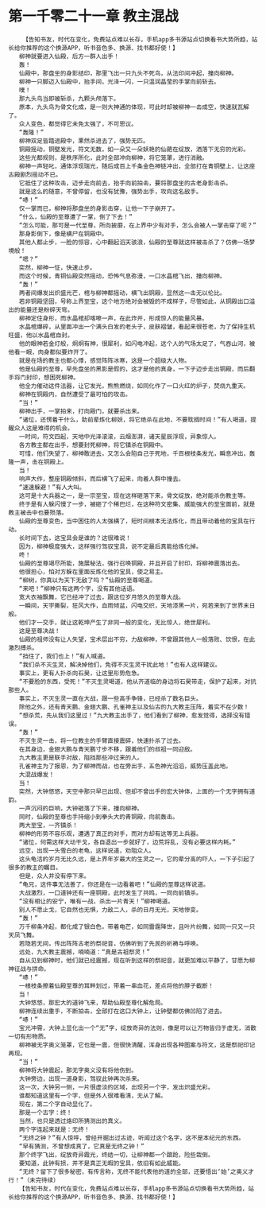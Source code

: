 # 第一千零二十一章 教主混战
        【告知书友，时代在变化，免费站点难以长存，手机app多书源站点切换看书大势所趋，站长给你推荐的这个换源APP，听书音色多、换源、找书都好使！】
       柳神就要进入仙殿，后方一群人出手！
       轰！
       仙殿中，那盘坐的身影结印，那里飞出一只九头不死鸟，从法印间冲起，撞向柳神。
       柳神一只脚迈入仙殿中，抬手间，光泽一闪，一只温润晶莹的手掌向前斩去。
       噗！
       那九头鸟当即被斩杀，九颗头颅落下。
       原本，九头鸟为骨文化成，是一则大神通的体现，可此时却被柳神一击成空，快速就瓦解了。
       众人变色，都觉得它未免太强了，不可思议。
       “轰隆！”
       柳神双足皆踏进殿中，果然杀进去了，强势无匹。
       铜殿摇动，铜壁发光，符文无数，如一朵又一朵妖艳的仙葩在绽放，洒落下无穷的光彩。
       这些光都规则，是秩序所化，此时全部冲向柳神，将它笼罩，进行消融。
       柳神一声轻叱，通体浮现瑞光，随后成百上千条金色神链冲出，全部打在青铜壁上，让这座古殿剧烈摇动不已。
       它抵住了这种攻击，迈步走向前去，抬手向前拍击，要将那盘坐的古老身影击杀。
       就是这么的随意，不曾停留，也没有犹豫，强势出手，攻向这名敌手。
       “哧！”
       仅一掌而已，柳神将那盘坐的身影击穿，让他一下子崩开了。
       “什么，仙殿的至尊遭了一掌，倒了下去！”
       “怎么可能，那可是一代至尊，所向披靡，在上界中少有对手，怎么会被人一掌击穿了呢？”
       那身影倒下，像是横尸在铜殿中。
       其他人都止步，一脸的惊容，心中翻起滔天骇浪，仙殿的至尊就这样被击杀了？仿佛一场梦境般！
       “嗯？”
       突然，柳神一怔，快速止步。
       而这个时候，青铜仙殿突然摇动，恐怖气息弥漫，一口水晶棺飞出，撞向柳神。
       “轰！”
       两者间爆发出炽盛光芒，棺与柳神都摇动，横飞出铜殿，显然这一击无以伦比。
       若非铜殿坚固，号称上界至宝，这个地方绝对会被毁的不成样子，尽管如此，从铜殿出口溢出的能量还是粉碎天穹。
       柳神定住身形，而水晶棺却喀嚓一声，在此炸开，形成惊人的能量风暴。
       水晶棺爆碎，从里面冲出一个满头白发的老头子，皮肤褶皱，看起来很苍老，为了保持生机旺盛，他以水晶棺自封。
       他的眼神若金灯般，炯炯有神，很犀利，如闪电冲起，这个人的气场太足了，气吞山河，被他看一眼，肉身都似要炸开了。
       就是在场的教主也都心悸，感觉阵阵冰寒，这是一个超级大人物。
       他是仙殿的至尊，早先盘坐的黑影是假的，这才是他的真身，一下子迈步走出铜殿，而后翻手将门封印，想困死柳神。
       他全力催动这件法器，让它发光，熊熊燃烧，如同化作了一口火红的炉子，焚烧九重天。
       柳神在铜殿内，自然遭受了最可怕的攻击。
       “当！”
       柳神出手，一掌拍来，打向殿门，就要杀出来。
       “诸位，还愣着干什么，助前辈炼化柳妖，将它绝杀在此地，不要耽搁时间！”有人喝道，提醒众人这是难得的机会。
       一时间，符文四起，天地中光泽滚滚，云烟澎湃，诸天星辰浮现，异象惊人。
       各方教主都在出手，想要封死柳神，将它镇杀在铜殿中。
       可惜，他们失望了，柳神敢进去，又怎么会陷自己于死地，千百根枝条发光，瞬息冲出，轰隆一声，击在铜殿上。
       当！
       响声大作，整座铜殿倾斜，而后横飞了起来，向着人群中撞去。
       “速速躲避！”有人大叫。
       这可是十大兵器之一，是一宗至宝，现在这样砸落下来，骨文绽放，绝对能杀伤教主等。
       终于是有人躲闪慢了一步，被砸了个稀巴烂，在这种符文密集、威能强大的至宝面前，就是教主被击中也要殒落。
       仙殿的至尊变色，当中困住的人太强横了，短时间根本无法炼化，而且带动着他的宝具在行动。
       长时间下去，这宝具会是谁的？这很难说！
       因为，柳神极度强大，这样强行驾驭宝具，说不定最后真能给炼化掉。
       咚！
       仙殿的至尊竭尽所能，施展秘法，强行召唤铜殿，并且开启了封印，将柳神震落出去。
       他很担心，怕对方躲在里面反炼化他的宝具，使之易主。
       “柳树，你真以为天下无敌了吗？”仙殿的至尊喝道。
       “来吧！”柳神只有这两个字，没有其他话语。
       宽大衣袖飘舞，它已经冲了过去，跟这位岁月悠久的至尊大战。
       一瞬间，天宇撕裂，狂风大作，血雨倾盆，闪电交织，天地漆黑一片，宛若来到了世界末日般。
       他们才一交手，就让这乾坤产生了非同一般的变化，无比惊人，绝世犀利。
       这是至尊决战！
       仙殿的祖师没有让人失望，宝术层出不穷，力敌柳神，不曾跟其他人一般落败、饮恨，在此激烈搏杀。
       “挡住了，我们也上！”有人喊道。
       “我们杀不灭生灵，解决掉他们，免得不灭生灵干扰此地！”也有人这样建议。
       事实上，更有人扑杀向石昊，让这里形势危急。
       “不要脸的东西，受死！”不灭生灵喝道，他从齐道临的身边将石昊带走，保护了起来，对抗那些人。
       事实上，不灭生灵一直在大战，跟一些高手争锋，已经杀了数名巨头。
       除他之外，还有青天鹏、金翅大鹏、孔雀神主以及仙古的九大教主压阵，着实不在少数！
       “想杀荒，先从我们这里过！”九大教主出手了，他们看到了柳神，愈发觉得，选择没有错误。
       “轰！”
       不灭生灵一击，将一位教主的手臂直接震碎，快速扑杀了过去。
       在其身边，金翅大鹏与青天鹏寸步不移，跟着他们的叔祖一同迎敌。
       九大教主更是联手对敌，阻挡那些冲过来的人。
       孔雀神主为了报恩，为了柳神而战，也在旁出手，五色神光滔滔，威势压盖此地。
       大混战爆发！
       当！
       突然，大钟悠悠，天空中那只早已出现、但却不曾出手的宏大钟体，上面的一个无字拥有道韵。
       一声沉闷的巨响，大钟砸落了下来，撞向柳神。
       同时，仙殿的至尊也手持缩小到拳头大的青铜殿，向前轰击。
       两大至宝，一齐镇杀！
       柳神的形势不容乐观，遭遇了真正的对手，而对方却有这等无上兵器。
       “诸位，何需这样大动干戈，各自退出一步就好了，边荒将乱，没有必要这样内耗。”
       远空，出现一头雪白的老龟，这样说道，劝阻众人。
       这头龟活的岁月无比久远，是上界年岁最大的生灵之一，它的辈分高的吓人，一下子引起了很多的教主的瞩目。
       但是，众人并没有停下来。
       “龟兄，这件事无法善了，你还是在一边看着吧！”仙殿的至尊这样说道。
       大战激烈，一口道钟还有一座铜殿，此时发生了共鸣，一同向前镇杀。
       “没有相让的安宁，唯有一战，杀出一片青天！”柳神喝道。
       别人不愿止戈，它自然也无惧，力敌二人，杀的日月无光，天地惨变。
       “轰！”
       万千柳条冲起，都化成了银白色，带着电芒，如同雷霆降世，且叶片纷舞，如同一只又一只天凤飞舞。
       若隐若无间，传出阵阵古老的祭祀音，仿佛听到了先民的祈祷与呼唤。
       远处，九大教主震撼，喃喃道：“真是古祖祭灵！”
       自从见到柳神时，他们就已经震撼，现在听到这样的祭祀音，就更加难以平静了，甘愿为柳神征战与拼命。
       “哧！”
       一根枝条擦着仙殿至尊的耳畔划过，带着一串血花，差点将他的脖子截断！
       当！
       大钟悠悠，那宏大的道钟飞来，帮助仙殿至尊化解危局。
       柳神连续出重手，不断拍击，全部打在这口大钟上，让钟壁都仿佛凹陷了进去。
       “哧！”
       宝光冲霄，大钟上显化出一个“无”字，绽放奇异的法则，像是可以让万物皆归于虚无，消散一切有形物质。
       柳神被无字奥义笼罩，它也是一震，但很快清醒，浑身出现各种图案与符文，这是祭祀印记再现。
       “当！”
       柳神将大钟震起，那无字奥义没有将他伤到。
       大钟旁边，出现一道身影，驾驭此钟再次杀来。
       这一次，大钟另一侧，一片很虚淡的区域，出现另一个字，发出炽盛光彩。
       谁都知道这里有一个字，但是外人很难看清，无从了解。
       现在，第二个字自动显化了。
       那是一个古字：终！
       当然，也只是透过烙印所猜测出的真义。
       两个字连起来就是：无终！
       “无终之钟？”有人惊呼，曾经开掘出过古迹，听闻过这个名字，这不是本纪元的东西。
       “早有猜测，不曾想成真了，它真是无终之钟！”
       那个终字飞出，绽放奇异霞光，终结一切，让柳神都一个踉跄，险些栽倒。
       要知道，此钟有损，并不是真正无暇的宝具，依旧有如此威能。
       “无终？留下了很多秘密，有传言称，无终不能代表他的道的全部，还要悟出‘始’之奥义才行！”（未完待续）
       【告知书友，时代在变化，免费站点难以长存，手机app多书源站点切换看书大势所趋，站长给你推荐的这个换源APP，听书音色多、换源、找书都好使！】